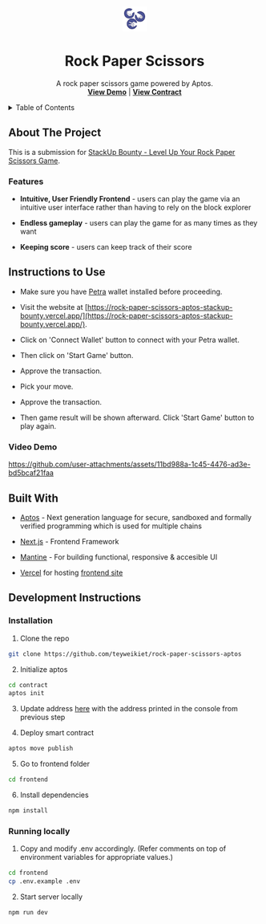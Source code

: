 <br />
<div align="center">
  <a href="https://github.com/teyweikiet/rock-paper-scissors-aptos">
    <img src="/frontend/public/rock-paper-scissors.png" alt="Logo" width="50" height="50">
  </a>

  <h1 align="center" style="border-bottom: 0;">Rock Paper Scissors</h1>

  <p align="center">
    A rock paper scissors game powered by Aptos.
    <br />
    <a href="https://rock-paper-scissors-aptos-stackup-bounty.vercel.app/"><strong>View Demo</strong></a> |
    <a href="https://explorer.aptoslabs.com/account/0xfaa259effc96ae64494fa4ed9184202034f23ccb772882432a86f2060f2da768/modules/code/RockPaperScissors/start_game?network=testnet"><strong>View Contract</strong></a>
    <br />
  </p>
</div>

<details>
  <summary>Table of Contents</summary>
  <ol>
    <li>
      <a href="#about-the-project">About The Project</a>
      <ul>
        <li><a href="#features">Features</a></li>
      </ul>
    </li>
    <li>
      <a href="#instructions-to-use">Instructions to Use</a>
      <ul>
        <li><a href="#video-demo">Video Demo</a></li>
      </ul>
    </li>
    <li>
      <a href="#built-with">Built With</a>
    </li>
    <li>
      <a href="#development-instructions">Development Instructions</a>
      <ul>
        <li><a href="#installation">Installation</a></li>
        <li><a href="#running-locally">Running locally</a></li>
      </ul>
    </li>
  </ol>
</details>

## About The Project

This is a submission for [StackUp Bounty - Level Up Your Rock Paper Scissors Game](https://earn.stackup.dev/campaigns/move-on-aptos-iii/quests/bounty-level-up-your-rock-paper-scissors-game-7a02).

### Features

- **Intuitive, User Friendly Frontend** - users can play the game via an intuitive user interface rather than having to rely on the block explorer

- **Endless gameplay** - users can play the game for as many times as they want

- **Keeping score** - users can keep track of their score

## Instructions to Use

- Make sure you have [Petra](https://petra.app/) wallet installed before proceeding.

- Visit the website at [https://rock-paper-scissors-aptos-stackup-bounty.vercel.app/](https://rock-paper-scissors-aptos-stackup-bounty.vercel.app/).

- Click on 'Connect Wallet' button to connect with your Petra wallet.

- Then click on 'Start Game' button.

- Approve the transaction.

- Pick your move.

- Approve the transaction.

- Then game result will be shown afterward. Click 'Start Game' button to play again.

### Video Demo  

https://github.com/user-attachments/assets/11bd988a-1c45-4476-ad3e-bd5bcaf21faa

## Built With

- [Aptos](https://aptos.dev/en/build/smart-contracts) - Next generation language for secure, sandboxed and formally verified programming which is used for multiple chains

- [Next.js](https://nextjs.org/) - Frontend Framework

- [Mantine](https://mantine.dev/) - For building functional, responsive & accesible UI

- [Vercel](https://vercel.com/) for hosting [frontend site](https://affinidi-powered-product-stackup-bounty.vercel.app/)

## Development Instructions

### Installation

1. Clone the repo
```sh
git clone https://github.com/teyweikiet/rock-paper-scissors-aptos
```

2. Initialize aptos
```sh
cd contract
aptos init
```

3. Update address [here](/contract/sources/RockPaperScissors.move#1) with the address printed in the console from previous step

4. Deploy smart contract
```sh
aptos move publish
```

5. Go to frontend folder
```sh
cd frontend
```

6. Install dependencies
```sh
npm install
```

### Running locally

1. Copy and modify .env accordingly. (Refer comments on top of environment variables for appropriate values.)
```sh
cd frontend
cp .env.example .env
```

2. Start server locally
```sh
npm run dev
```

